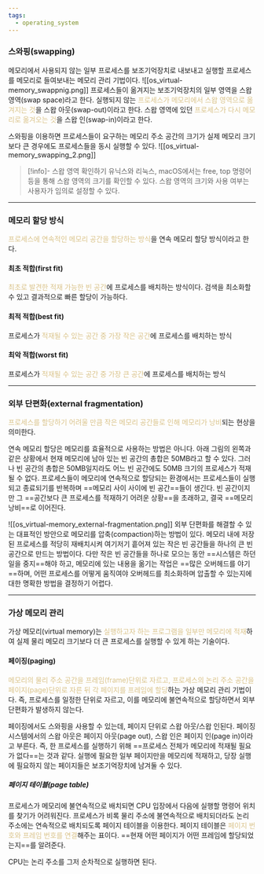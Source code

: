 ```yaml
---
tags:
  - operating_system
---
```

### 스와핑(swapping) 
메모리에서 사용되지 않는 일부 프로세스를 보조기억장치로 내보내고 실행할 프로세스를 메모리로 들여보내는 메모리 관리 기법이다.
![[os_virtual-memory_swappnig.png]]
프로세스들이 옮겨지는 보조기억장치의 일부 영역을 스왑 영역(swap space)라고 한다.
실행되지 않는 <span style="color:rgb(218, 195, 137)">프로세스가 메모리에서 스왑 영역으로 옮겨지는 것</span>을 스왑 아웃(swap-out)이라고 한다.
스왑 영역에 있던 <span style="color:rgb(218, 195, 137)">프로세스가 다시 메모리로 옮겨오는 것</span>을 스왑 인(swap-in)이라고 한다.

스와핑을 이용하면 프로세스들이 요구하는 메모리 주소 공간의 크기가 실제 메모리 크기보다 큰 경우에도 프로세스들을 동시 실행할 수 있다.
![[os_virtual-memory_swapping_2.png]]

> [!info]- 스왑 영역 확인하기
> 유닉스와 리눅스, macOS에서는 free, top 명령어 등을 통해 스왑 영역의 크기를 확인할 수 있다.
> 스왑 영역의 크기와 사용 여부는 사용자가 임의로 설정할 수 있다.

***
### 메모리 할당 방식
<span style="color:rgb(218, 195, 137)">프로세스에 연속적인 메모리 공간을 할당하는 방식</span>을 연속 메모리 할당 방식이라고 한다.

#### 최초 적합(first fit)
<span style="color:rgb(218, 195, 137)">최초로 발견한 적재 가능한 빈 공간</span>에 프로세스를 배치하는 방식이다.
검색을 최소화할 수 있고 결과적으로 빠른 할당이 가능하다.

#### 최적 적합(best fit)
프로세스가 <span style="color:rgb(218, 195, 137)">적재될 수 있는 공간 중 가장 작은 공간</span>에 프로세스를 배치하는 방식

#### 최악 적합(worst fit)
프로세스가 <span style="color:rgb(218, 195, 137)">적재될 수 있는 공간 중 가장 큰 공간</span>에 프로세스를 배치하는 방식

***
### 외부 단편화(external fragmentation)
<span style="color:rgb(218, 195, 137)">프로세스를 할당하기 어려울 만큼 작은 메모리 공간들로 인해 메모리가 낭비</span>되는 현상을 의미한다.

연속 메모리 할당은 메모리를 효율적으로 사용하는 방법은 아니다.
아래 그림의 왼쪽과 같은 상황에서 현재 메모리에 남아 있는 빈 공간의 총합은 50MB라고 할 수 있다.
그러나 빈 공간의 총합은 50MB일지라도 어느 빈 공간에도 50MB 크기의 프로세스가 적재될 수 없다.
프로세스들이 메모리에 연속적으로 할당되는 환경에서는 프로세스들이 실행되고 종료되기를 반복하며 ==메모리 사이 사이에 빈 공간==들이 생긴다.
빈 공간이지만 그 ==공간보다 큰 프로세스를 적재하기 어려운 상황==을 초래하고, 결국 ==메모리 낭비==로 이어진다.

![[os_virtual-memory_external-fragmentation.png]]
외부 단편화를 해결할 수 있는 대표적인 방안으로 메모리를 압축(compaction)하는 방법이 있다.
메모리 내에 저장된 프로세스를 적당히 재배치시켜 여기저기 흩어져 있는 작은 빈 공간들을 하나의 큰 빈 공간으로 만드는 방법이다.
다만 작은 빈 공간들을 하나로 모으는 동안 ==시스템은 하던 일을 중지==해야 하고, 메모리에 있는 내용을 옮기는 작업은 ==많은 오버헤드를 야기==하며, 어떤 프로세스를 어떻게 움직여야 오버헤드를 최소화하며 압출할 수 있는지에 대한 명확한 방법을 결정하기 어렵다.

***
### 가상 메모리 관리
가상 메모리(virtual memory)는 <span style="color:rgb(218, 195, 137)">실행하고자 하는 프로그램을 일부만 메모리에 적재</span>하여 실제 물리 메모리 크기보다 더 큰 프로세스를 실행할 수 있게 하는 기술이다.

#### 페이징(paging)
<span style="color:rgb(218, 195, 137)">메모리의 물리 주소 공간을 프레임(frame)단위로 자르고, 프로세스의 논리 주소 공간을 페이지(page)단위로 자른 뒤 각 페이지를 프레임에 할당</span>하는 가상 메모리 관리 기법이다.
즉, 프로세스를 일정한 단위로 자르고, 이를 메모리에 불연속적으로 할당하면서 외부 단편화가 발생하지 않는다.

페이징에서도 스와핑을 사용할 수 있는데, 페이지 단위로 스왑 아웃/스왑 인된다.
페이징 시스템에서의 스왑 아웃은 페이지 아웃(page out), 스왑 인은 페이지 인(page in)이라고 부른다.
즉, 한 프로세스를 실행하기 위해 ==프로세스 전체가 메모리에 적재될 필요가 없다==는 것과 같다.
실행에 필요한 일부 페이지만을 메모리에 적재하고, 당장 실행에 필요하지 않는 페이지들은 보조기억장치에 남겨둘 수 있다.

##### 페이지 테이블(page table)
프로세스가 메모리에 불연속적으로 배치되면 CPU 입장에서 다음에 실행할 명령어 위치를 찾기가 어려워진다.
프로세스가 비록 물리 주소에 불연속적으로 배치되더라도 논리 주소에는 연속적으로 배치되도록 페이지 테이블을 이용한다.
페이지 테이블은 <span style="color:rgb(218, 195, 137)">페이지 번호와 프레임 번호를 연결</span>해주는 표이다. ==현재 어떤 페이지가 어떤 프레임에 할당되었는지==를 알려준다.

CPU는 논리 주소를 그저 순차적으로 실행하면 된다.
